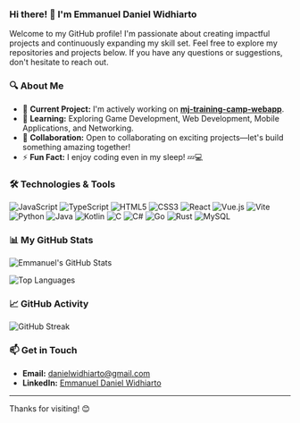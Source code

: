 ### Hi there! 👋 I'm Emmanuel Daniel Widhiarto

Welcome to my GitHub profile! I'm passionate about creating impactful projects and continuously expanding my skill set. Feel free to explore my repositories and projects below. If you have any questions or suggestions, don't hesitate to reach out.

### 🔍 About Me

- 🔭 **Current Project:** I'm actively working on [**mj-training-camp-webapp**](https://github.com/danielwidhiarto/MJTrainingCamp).
- 🌱 **Learning:** Exploring Game Development, Web Development, Mobile Applications, and Networking.
- 👯 **Collaboration:** Open to collaborating on exciting projects—let's build something amazing together!
- ⚡ **Fun Fact:** I enjoy coding even in my sleep! 💤💻

### 🛠️ Technologies & Tools

![JavaScript](https://img.shields.io/badge/-JavaScript-F7DF1E?logo=javascript&logoColor=black)
![TypeScript](https://img.shields.io/badge/-TypeScript-3178C6?logo=typescript&logoColor=white)
![HTML5](https://img.shields.io/badge/-HTML5-E34F26?logo=html5&logoColor=white)
![CSS3](https://img.shields.io/badge/-CSS3-1572B6?logo=css3&logoColor=white)
![React](https://img.shields.io/badge/-React-61DAFB?logo=react&logoColor=black)
![Vue.js](https://img.shields.io/badge/-Vue.js-4FC08D?logo=vue.js&logoColor=white)
![Vite](https://img.shields.io/badge/-Vite-646CFF?logo=vite&logoColor=white)
![Python](https://img.shields.io/badge/-Python-3776AB?logo=python&logoColor=white)
![Java](https://img.shields.io/badge/-Java-007396?logo=java&logoColor=white)
![Kotlin](https://img.shields.io/badge/-Kotlin-7F52FF?logo=kotlin&logoColor=white)
![C](https://img.shields.io/badge/-C-A8B9CC?logo=c&logoColor=black)
![C#](https://img.shields.io/badge/-C%23-239120?logo=c-sharp&logoColor=white)
![Go](https://img.shields.io/badge/-Go-00ADD8?logo=go&logoColor=white)
![Rust](https://img.shields.io/badge/-Rust-000000?logo=rust&logoColor=white)
![MySQL](https://img.shields.io/badge/-MySQL-4479A1?logo=mysql&logoColor=white)

### 📊 My GitHub Stats

![Emmanuel's GitHub Stats](https://github-readme-stats.vercel.app/api?username=danielwidhiarto&show_icons=true&theme=dracula&hide_border=true)

![Top Languages](https://github-readme-stats.vercel.app/api/top-langs/?username=danielwidhiarto&theme=dracula&show_icons=true&hide_border=true&layout=compact)

### 📈 GitHub Activity

![GitHub Streak](https://github-readme-streak-stats.herokuapp.com/?user=danielwidhiarto&theme=dracula&hide_border=true)

### 📫 Get in Touch

- **Email:** [danielwidhiarto@gmail.com](mailto:danielwidhiarto@gmail.com)
- **LinkedIn:** [Emmanuel Daniel Widhiarto](https://www.linkedin.com/in/danielwidhiarto/)

---

Thanks for visiting! 😊
